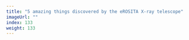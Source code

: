 ```yaml
---
title: "5 amazing things discovered by the eROSITA X-ray telescope"
imageUrl: ""
index: 133
weight: 133
---
```

